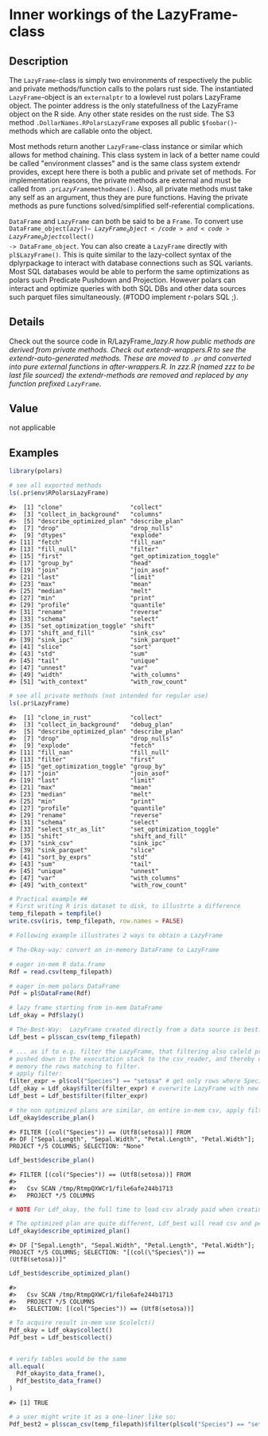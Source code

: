 
# Inner workings of the LazyFrame-class

## Description

The <code>LazyFrame</code>-class is simply two environments of
respectively the public and private methods/function calls to the polars
rust side. The instantiated <code>LazyFrame</code>-object is an
<code>externalptr</code> to a lowlevel rust polars LazyFrame object. The
pointer address is the only statefullness of the LazyFrame object on the
R side. Any other state resides on the rust side. The S3 method
<code>.DollarNames.RPolarsLazyFrame</code> exposes all public
<code style="white-space: pre;">$foobar()</code>-methods which are
callable onto the object.

Most methods return another <code>LazyFrame</code>-class instance or
similar which allows for method chaining. This class system in lack of a
better name could be called "environment classes" and is the same class
system extendr provides, except here there is both a public and private
set of methods. For implementation reasons, the private methods are
external and must be called from
<code>.pr$LazyFrame$methodname()</code>. Also, all private methods must
take any self as an argument, thus they are pure functions. Having the
private methods as pure functions solved/simplified self-referential
complications.

<code>DataFrame</code> and <code>LazyFrame</code> can both be said to be
a <code>Frame</code>. To convert use <code>DataFrame_object$lazy() -\>
LazyFrame_object</code> and <code>LazyFrame_object$collect() -\>
DataFrame_object</code>. You can also create a <code>LazyFrame</code>
directly with <code>pl$LazyFrame()</code>. This is quite similar to the
lazy-collect syntax of the dplyrpackage to interact with database
connections such as SQL variants. Most SQL databases would be able to
perform the same optimizations as polars such Predicate Pushdown and
Projection. However polars can interact and optimize queries with both
SQL DBs and other data sources such parquet files simultaneously. (#TODO
implement r-polars SQL ;).

## Details

Check out the source code in R/LazyFrame\_*lazy.R how public methods are
derived from private methods. Check out extendr-wrappers.R to see the
extendr-auto-generated methods. These are moved to <code>.pr</code> and
converted into pure external functions in after-wrappers.R. In zzz.R
(named zzz to be last file sourced) the extendr-methods are removed and
replaced by any function prefixed <code>LazyFrame*</code>.

## Value

not applicable

## Examples

``` r
library(polars)

# see all exported methods
ls(.pr$env$RPolarsLazyFrame)
```

    #>  [1] "clone"                   "collect"                
    #>  [3] "collect_in_background"   "columns"                
    #>  [5] "describe_optimized_plan" "describe_plan"          
    #>  [7] "drop"                    "drop_nulls"             
    #>  [9] "dtypes"                  "explode"                
    #> [11] "fetch"                   "fill_nan"               
    #> [13] "fill_null"               "filter"                 
    #> [15] "first"                   "get_optimization_toggle"
    #> [17] "group_by"                "head"                   
    #> [19] "join"                    "join_asof"              
    #> [21] "last"                    "limit"                  
    #> [23] "max"                     "mean"                   
    #> [25] "median"                  "melt"                   
    #> [27] "min"                     "print"                  
    #> [29] "profile"                 "quantile"               
    #> [31] "rename"                  "reverse"                
    #> [33] "schema"                  "select"                 
    #> [35] "set_optimization_toggle" "shift"                  
    #> [37] "shift_and_fill"          "sink_csv"               
    #> [39] "sink_ipc"                "sink_parquet"           
    #> [41] "slice"                   "sort"                   
    #> [43] "std"                     "sum"                    
    #> [45] "tail"                    "unique"                 
    #> [47] "unnest"                  "var"                    
    #> [49] "width"                   "with_columns"           
    #> [51] "with_context"            "with_row_count"

``` r
# see all private methods (not intended for regular use)
ls(.pr$LazyFrame)
```

    #>  [1] "clone_in_rust"           "collect"                
    #>  [3] "collect_in_background"   "debug_plan"             
    #>  [5] "describe_optimized_plan" "describe_plan"          
    #>  [7] "drop"                    "drop_nulls"             
    #>  [9] "explode"                 "fetch"                  
    #> [11] "fill_nan"                "fill_null"              
    #> [13] "filter"                  "first"                  
    #> [15] "get_optimization_toggle" "group_by"               
    #> [17] "join"                    "join_asof"              
    #> [19] "last"                    "limit"                  
    #> [21] "max"                     "mean"                   
    #> [23] "median"                  "melt"                   
    #> [25] "min"                     "print"                  
    #> [27] "profile"                 "quantile"               
    #> [29] "rename"                  "reverse"                
    #> [31] "schema"                  "select"                 
    #> [33] "select_str_as_lit"       "set_optimization_toggle"
    #> [35] "shift"                   "shift_and_fill"         
    #> [37] "sink_csv"                "sink_ipc"               
    #> [39] "sink_parquet"            "slice"                  
    #> [41] "sort_by_exprs"           "std"                    
    #> [43] "sum"                     "tail"                   
    #> [45] "unique"                  "unnest"                 
    #> [47] "var"                     "with_columns"           
    #> [49] "with_context"            "with_row_count"

``` r
# Practical example ##
# First writing R iris dataset to disk, to illustrte a difference
temp_filepath = tempfile()
write.csv(iris, temp_filepath, row.names = FALSE)

# Following example illustrates 2 ways to obtain a LazyFrame

# The-Okay-way: convert an in-memory DataFrame to LazyFrame

# eager in-mem R data.frame
Rdf = read.csv(temp_filepath)

# eager in-mem polars DataFrame
Pdf = pl$DataFrame(Rdf)

# lazy frame starting from in-mem DataFrame
Ldf_okay = Pdf$lazy()

# The-Best-Way:  LazyFrame created directly from a data source is best...
Ldf_best = pl$scan_csv(temp_filepath)

# ... as if to e.g. filter the LazyFrame, that filtering also caleld predicate will be
# pushed down in the executation stack to the csv_reader, and thereby only bringing into
# memory the rows matching to filter.
# apply filter:
filter_expr = pl$col("Species") == "setosa" # get only rows where Species is setosa
Ldf_okay = Ldf_okay$filter(filter_expr) # overwrite LazyFrame with new
Ldf_best = Ldf_best$filter(filter_expr)

# the non optimized plans are similar, on entire in-mem csv, apply filter
Ldf_okay$describe_plan()
```

    #> FILTER [(col("Species")) == (Utf8(setosa))] FROM
    #> DF ["Sepal.Length", "Sepal.Width", "Petal.Length", "Petal.Width"]; PROJECT */5 COLUMNS; SELECTION: "None"

``` r
Ldf_best$describe_plan()
```

    #> FILTER [(col("Species")) == (Utf8(setosa))] FROM
    #> 
    #>   Csv SCAN /tmp/RtmpQXWCr1/file6afe244b1713
    #>   PROJECT */5 COLUMNS

``` r
# NOTE For Ldf_okay, the full time to load csv alrady paid when creating Rdf and Pdf

# The optimized plan are quite different, Ldf_best will read csv and perform filter simultaneously
Ldf_okay$describe_optimized_plan()
```

    #> DF ["Sepal.Length", "Sepal.Width", "Petal.Length", "Petal.Width"]; PROJECT */5 COLUMNS; SELECTION: "[(col(\"Species\")) == (Utf8(setosa))]"

``` r
Ldf_best$describe_optimized_plan()
```

    #> 
    #>   Csv SCAN /tmp/RtmpQXWCr1/file6afe244b1713
    #>   PROJECT */5 COLUMNS
    #>   SELECTION: [(col("Species")) == (Utf8(setosa))]

``` r
# To acquire result in-mem use $colelct()
Pdf_okay = Ldf_okay$collect()
Pdf_best = Ldf_best$collect()


# verify tables would be the same
all.equal(
  Pdf_okay$to_data_frame(),
  Pdf_best$to_data_frame()
)
```

    #> [1] TRUE

``` r
# a user might write it as a one-liner like so:
Pdf_best2 = pl$scan_csv(temp_filepath)$filter(pl$col("Species") == "setosa")
```
